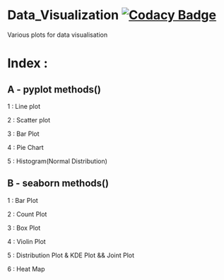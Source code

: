 # Data_Visualization [![Codacy Badge](https://app.codacy.com/project/badge/Grade/2632856d420648b49390ce00eb97c387)](https://www.codacy.com/manual/berlin.7.11.99/Data_Visualization?utm_source=github.com&amp;utm_medium=referral&amp;utm_content=deepanshu-Raj/Data_Visualization&amp;utm_campaign=Badge_Grade)
Various plots for data visualisation
# Index :

A - pyplot methods()  
--------------------------------------------
1 : Line plot

2 : Scatter plot

3 : Bar Plot

4 : Pie Chart

5 : Histogram(Normal Distribution)

B - seaborn methods() 
--------------------------------------------
1 : Bar Plot

2 : Count Plot

3 : Box Plot

4 : Violin Plot

5 : Distribution Plot & KDE Plot && Joint Plot

6 : Heat Map
 
